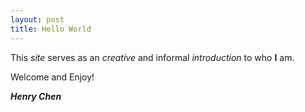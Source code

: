 ```yaml
---
layout: post
title: Hello World
---
```


This <em>site</em> serves as an <em>creative</em> and informal <em>introduction</em> to who <strong>I</strong> am.

Welcome and Enjoy!

<strong><em>Henry Chen</em></strong>
